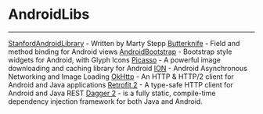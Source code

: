 # AndroidLibs
---

[StanfordAndroidLibrary](http://web.stanford.edu/class/cs193a/lib/) - Written by Marty Stepp
[Butterknife](http://jakewharton.github.io/butterknife/) - Field and method binding for Android views
[AndroidBootstrap](https://github.com/Bearded-Hen/Android-Bootstrap) - Bootstrap style widgets for Android, with Glyph Icons
[Picasso](http://square.github.io/picasso/) - A powerful image downloading and caching library for Android
[ION](https://github.com/koush/ion) - Android Asynchronous Networking and Image Loading
[OkHttp](http://square.github.io/okhttp/) - An HTTP & HTTP/2 client for Android and Java applications
[Retrofit 2](http://square.github.io/retrofit/) - A type-safe HTTP client for Android and Java REST
[Dagger 2](https://google.github.io/dagger/) - is a fully static, compile-time dependency injection framework for both Java and Android.